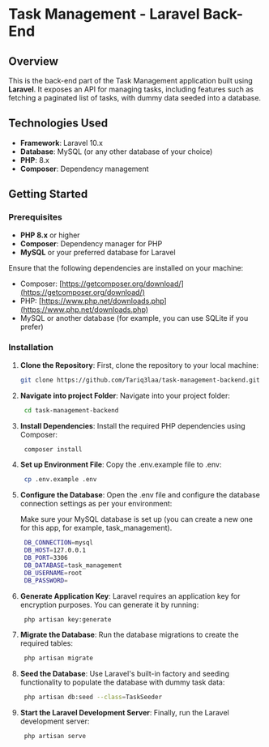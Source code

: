 # Task Management - Laravel Back-End

## Overview
This is the back-end part of the Task Management application built using **Laravel**. It exposes an API for managing tasks, including features such as fetching a paginated list of tasks, with dummy data seeded into a database.

## Technologies Used
- **Framework**: Laravel 10.x
- **Database**: MySQL (or any other database of your choice)
- **PHP**: 8.x
- **Composer**: Dependency management

## Getting Started

### Prerequisites

- **PHP 8.x** or higher
- **Composer**: Dependency manager for PHP
- **MySQL** or your preferred database for Laravel

Ensure that the following dependencies are installed on your machine:

- Composer: [https://getcomposer.org/download/](https://getcomposer.org/download/)
- PHP: [https://www.php.net/downloads.php](https://www.php.net/downloads.php)
- MySQL or another database (for example, you can use SQLite if you prefer)

### Installation

1. **Clone the Repository**:
   First, clone the repository to your local machine:

   ```bash
   git clone https://github.com/Tariq3laa/task-management-backend.git

2. **Navigate into project Folder**:
    Navigate into your project folder:

   ```bash
    cd task-management-backend

3. **Install Dependencies**:
    Install the required PHP dependencies using Composer:

   ```bash
    composer install

4. **Set up Environment File**:
    Copy the .env.example file to .env:

   ```bash
    cp .env.example .env

5. **Configure the Database**:
    Open the .env file and configure the database connection settings as per your environment:

    Make sure your MySQL database is set up (you can create a new one for this app, for example, task_management).

   ```bash
    DB_CONNECTION=mysql
    DB_HOST=127.0.0.1
    DB_PORT=3306
    DB_DATABASE=task_management
    DB_USERNAME=root
    DB_PASSWORD=

6. **Generate Application Key**:
    Laravel requires an application key for encryption purposes. You can generate it by running:

   ```bash
    php artisan key:generate

7. **Migrate the Database**:
    Run the database migrations to create the required tables:

   ```bash
    php artisan migrate

8. **Seed the Database**:
    Use Laravel's built-in factory and seeding functionality to populate the database with dummy task data:

   ```bash
    php artisan db:seed --class=TaskSeeder

9. **Start the Laravel Development Server**:
    Finally, run the Laravel development server:

   ```bash
    php artisan serve
